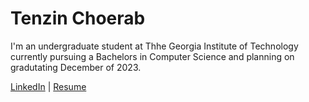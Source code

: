 # Tenzin Choerab
I'm an undergraduate student at Thhe Georgia Institute of Technology currently pursuing a Bachelors in Computer Science and planning on gradutating December of 2023.

[LinkedIn](https://www.linkedin.com/in/tchoe711/) | [Resume](Resume.pdf)
